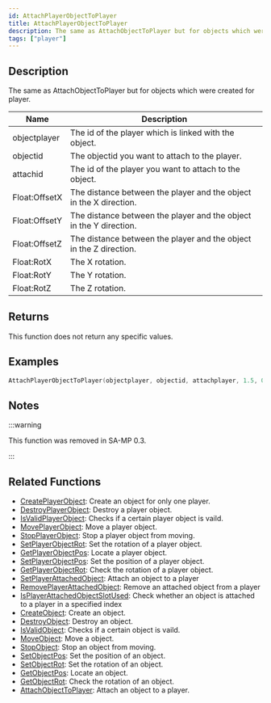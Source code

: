 ```yaml
---
id: AttachPlayerObjectToPlayer
title: AttachPlayerObjectToPlayer
description: The same as AttachObjectToPlayer but for objects which were created for player.
tags: ["player"]
---
```


## Description

The same as AttachObjectToPlayer but for objects which were created for player.

| Name          | Description                                                        |
| ------------- | ------------------------------------------------------------------ |
| objectplayer  | The id of the player which is linked with the object.              |
| objectid      | The objectid you want to attach to the player.                     |
| attachid      | The id of the player you want to attach to the object.             |
| Float:OffsetX | The distance between the player and the object in the X direction. |
| Float:OffsetY | The distance between the player and the object in the Y direction. |
| Float:OffsetZ | The distance between the player and the object in the Z direction. |
| Float:RotX    | The X rotation.                                                    |
| Float:RotY    | The Y rotation.                                                    |
| Float:RotZ    | The Z rotation.                                                    |

## Returns

This function does not return any specific values.

## Examples

```c
AttachPlayerObjectToPlayer(objectplayer, objectid, attachplayer, 1.5, 0.5, 0, 0, 1.5, 2 );
```

## Notes

:::warning

This function was removed in SA-MP 0.3.

:::

## Related Functions

- [CreatePlayerObject](CreateObject.md): Create an object for only one player.
- [DestroyPlayerObject](DestroyObject.md): Destroy a player object.
- [IsValidPlayerObject](IsValidObject.md): Checks if a certain player object is vaild.
- [MovePlayerObject](MoveObject.md): Move a player object.
- [StopPlayerObject](StopObject.md): Stop a player object from moving.
- [SetPlayerObjectRot](SetPlayerObjectRot.md): Set the rotation of a player object.
- [GetPlayerObjectPos](GetPlayerObjectPos.md): Locate a player object.
- [SetPlayerObjectPos](SetPlayerObjectPos.md): Set the position of a player object.
- [GetPlayerObjectRot](GetPlayerObjectRot.md): Check the rotation of a player object.
- [SetPlayerAttachedObject](SetPlayerAttachedObject.md): Attach an object to a player
- [RemovePlayerAttachedObject](RemovePlayerAttachedObject.md): Remove an attached object from a player
- [IsPlayerAttachedObjectSlotUsed](IsPlayerAttachedObjectSlotUsed.md): Check whether an object is attached to a player in a specified index
- [CreateObject](CreateObject.md): Create an object.
- [DestroyObject](DestroyObject.md): Destroy an object.
- [IsValidObject](IsValidObject.md): Checks if a certain object is vaild.
- [MoveObject](MoveObject.md): Move a object.
- [StopObject](StopObject.md): Stop an object from moving.
- [SetObjectPos](SetObjectPos.md): Set the position of an object.
- [SetObjectRot](SetObjectRot.md): Set the rotation of an object.
- [GetObjectPos](GetObjectPos.md): Locate an object.
- [GetObjectRot](GetObjectRot.md): Check the rotation of an object.
- [AttachObjectToPlayer](AttachObjectToPlayer.md): Attach an object to a player.
